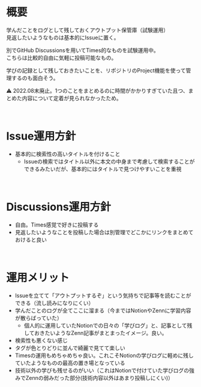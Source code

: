# 概要
学んだことをログとして残しておくアウトプット保管庫（試験運用）  
見返したいようなものは基本的にIssueに置く。

別でGitHub Discussionsを用いてTimes的なものを試験運用中。  
こちらは比較的自由に気軽に投稿可能なもの。

学びの記録として残しておきたいことを、リポジトリのProject機能を使って管理するのも面白そう。

⚠️ 2022.08末廃止。1つのことをまとめるのに時間がかかりすぎていた且つ、まとめた内容について定着が見られなかったため。

<br>

# Issue運用方針

- 基本的に検索性の高いタイトルを付けること
  - Issueの検索ではタイトル以外に本文の中身まで考慮して検索することができるみたいだが、基本的にはタイトルで見つけやすいことを重視

<br>

# Discussions運用方針

- 自由。Times感覚で好きに投稿する
- 見返したいようなことを投稿した場合は別管理でどこかにリンクをまとめておけると良い

<br>

# 運用メリット

- Issueを立てて「アウトプットするぞ」という気持ちで記事等を読むことができる（流し読みになりにくい）
- 学んだことのログが全てここに溜まる（今まではNotionやZennに学習内容が散らばっていた）
  - 個人的に運用していたNotionでの日々の「学びログ」と、記事として残しておきたいようなZenn記事がまとまったイメージ。良い。
- 検索性も悪くない感じ
- タグが色とりどりに並んで綺麗で見てて楽しい
- Timesの運用もめちゃめちゃ良い。これこそNotionの学びログに軽めに残していたようなものの最高の置き場となっている
- 技術以外の学びも残せるのがいい（これはNotionで付けていた学びログの強みでZennの弱みだった部分(技術内容以外はあまり投稿しにくい)）
